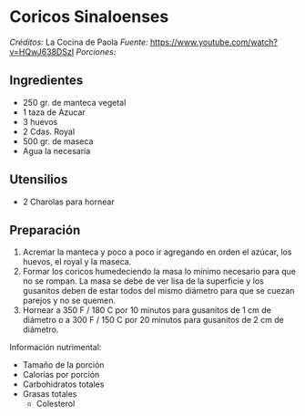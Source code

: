 # Coricos Sinaloenses

*Créditos:* La Cocina de Paola
*Fuente:* https://www.youtube.com/watch?v=HQwJ638DSzI
*Porciones:* 


## Ingredientes

- 250 gr. de manteca vegetal 
- 1 taza de Azucar 
- 3 huevos
- 2 Cdas. Royal
- 500 gr. de maseca
- Agua la necesaria

## Utensilios

- 2 Charolas para hornear

## Preparación

1. Acremar la manteca y poco a poco ir agregando en orden el azúcar, los huevos, el royal y la maseca.
2. Formar los coricos humedeciendo la masa lo mínimo necesario para que no se rompan. La masa se debe de ver lisa de la superficie y los gusanitos deben de estar todos del mismo diámetro para que se cuezan parejos y no se quemen.
3. Hornear a 350 F / 180 C por 10 minutos para gusanitos de 1 cm de diámetro o a 300 F / 150 C por 20 minutos para gusanitos de 2 cm de diámetro.

Información nutrimental:

- Tamaño de la porción
- Calorías por porción
- Carbohidratos totales
- Grasas totales
  - Colesterol
